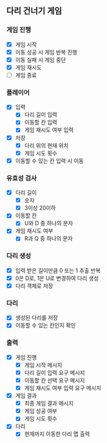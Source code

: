 ## 다리 건너기 게임
### 게임 진행
- [X] 게임 시작
- [X] 이동 성공 시 게임 반복 진행
- [X] 이동 실패 시 게임 중단
- [X] 게임 재시도
- [ ] 게임 종료

### 플레이어
- [X] 입력
  - [X] 다리 길이 입력
  - [X] 이동할 칸 입력
  - [X] 게임 재시도 여부 입력
- [X] 저장
  - [X] 다리 위의 현재 위치
  - [X] 게임 시도 횟수
- [X] 이동할 수 있는 칸 입력 시 이동

### 유효성 검사
- [X] 다리 길이
  - [X] 숫자
  - [X] 3이상 20이하
- [X] 이동할 칸
  - [X] U와 D 중 하나의 문자
- [X] 게임 재시도 여부
  - [X] R과 Q 중 하나의 문자

### 다리 생성
- [X] 입력 받은 길이만큼 0 또는 1 추출 반복
- [X] 0은 D로, 1은 U로 변경하여 다리 생성
- [X] 다리 객체로 저장

### 다리
- [X] 생성된 다리를 저장
- [X] 이동할 수 있는 칸인지 확인

### 출력
- [X] 게임 진행
  - [X] 게임 시작 메시지
  - [X] 다리 길이 입력 요구 메시지
  - [X] 이동할 칸 선택 요구 메시지
  - [X] 게임 재시도 여부 입력 요구 메시지
- [X] 게임 결과
  - [X] 최종 게임 결과 메시지
  - [X] 게임 성공 여부
  - [X] 게임 시도 횟수
- [X] 다리
  - [X] 현재까지 이동한 다리 맵 출력
